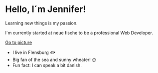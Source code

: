 # Hello, I´m Jennifer!
Learning new things is my passion.

I´m currently started at neue fische to be a professional Web Developer.

[Go to picture](https://ais.badische-zeitung.de/piece/0c/34/2b/82/204745602-w-980.jpg)

- I live in Flensburg :fish:
- Big fan of the sea and sunny wheater! :sun_with_face:
- Fun fact: I can speak a bit danish.

